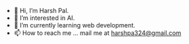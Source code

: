 - 👋 Hi, I’m Harsh Pal.
- 👀 I’m interested in AI.
- 🌱 I’m currently learning web development.
- 📫 How to reach me ... mail me at harshpa324@gmail.com

<!---
harshpa324/harshpa324 is a ✨ special ✨ repository because its `README.md` (this file) appears on your GitHub profile.
You can click the Preview link to take a look at your changes.
--->
